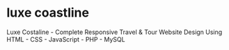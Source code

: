 # luxe coastline
Luxe Costaline - Complete Responsive Travel &amp; Tour Website Design Using HTML - CSS - JavaScript - PHP - MySQL
